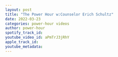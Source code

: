 ```yaml
---
layout: post
title: "The Power Hour w:Counselor Erich Schultz"
date: 2022-03-23
categories: power-hour videos
author: power-hour
spotify_track_id: 
youtube_video_id: aPmTrJ3jRhY
apple_track_id: 
youtube_metadata: 
---
```

